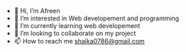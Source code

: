 - 👋 Hi, I’m Afreen
- 👀 I’m interested in Web developement and programming
- 🌱 I’m currently learning web developement
- 💞️ I’m looking to collaborate on my project
- 📫 How to reach me shaika0786@gmail.com

<!---
Shaika07/Shaika07 is a ✨ special ✨ repository because its `README.md` (this file) appears on your GitHub profile.
You can click the Preview link to take a look at your changes.
--->

